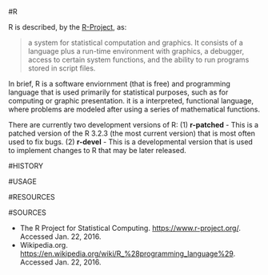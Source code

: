 #R

R is described, by the [R-Project](https://cran.r-project.org/doc/FAQ/R-FAQ.html#What-is-R_003f), as:
>a system for statistical computation and graphics. It consists of a language plus a run-time environment with graphics, a debugger, access to certain system functions, and the ability to run programs stored in script files.

In brief, R is a software enviornment (that is free) and programming language that is used primarily for statistical purposes, such as for computing or graphic presentation. it is a interpreted, functional language, where problems are modeled after using a series of mathematical functions.

There are currently two development versions of R:
  (1) **r-patched** - This is a patched version of the R 3.2.3 (the most current version) that is most often used to fix bugs. 
  (2) **r-devel** - This is a developmental version that is used to implement changes to R that may be later released. 

#HISTORY


#USAGE


#RESOURCES


#SOURCES
* The R Project for Statistical Computing. https://www.r-project.org/. Accessed Jan. 22, 2016.
* Wikipedia.org. https://en.wikipedia.org/wiki/R_%28programming_language%29. Accessed Jan. 22, 2016.
